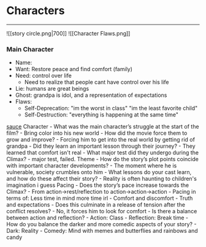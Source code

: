 # Characters
---
![[story circle.png|700]]
![[Character Flaws.png]]
### Main Character
- Name: 
- Want: Restore peace and find comfort (family)
- Need: control over life
	- Need to realize that people cant have control over his life
- Lie: humans are great beings
- Ghost: grandpa is idol, and a representation of expectations
- Flaws:
	- Self-Deprecation: "im the worst in class" "im the least favorite child"
	- Self-Destruction: "everything is happening at the same time"

[sauce](https://thenovelsmithy.com/storytelling-through-movies/)
	Character
	-   What was the main character’s struggle at the start of the film?
		- Bring color into his new world
	-   How did the movie force them to grow and improve?
		- Forcing him to get into the real world by getting rid of grandpa
	-   Did they learn an important lesson through their journey?
		- They learned that comfort isn't real
	-   What major test did they undergo during the Climax?
		- major test, failed.
	Theme
	-   How do the story’s plot points coincide with important character developments?
		- The moment where he is vulnerable, society crumbles onto him
	-   What lessons do your cast learn, and how do these affect their story?
		- Reality is often haunting to children's imagination i guess
	Pacing
	-   Does the story’s pace increase towards the Climax?
		- From action->rest/reflection to action->action->action
		- Pacing in terms of: Less time in mind more time irl
			- Comfort and discomfort
			- Truth and expectations
	-   Does this culminate in a release of tension after the conflict resolves?
		- No, it forces him to look for comfort
	-   Is there a balance between action and reflection?
		- Action: Class
		- Reflection: Break time
	-   How do you balance the darker and more comedic aspects of your story?
		- Dark: Reality
		- Comedy: Mind with memes and butterflies and rainbows and candy

